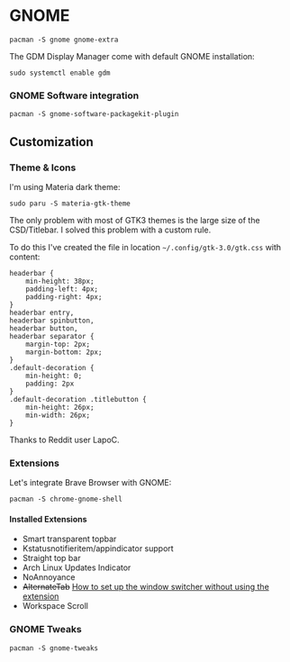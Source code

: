 # GNOME 
```
pacman -S gnome gnome-extra
```
The GDM Display Manager come with default GNOME installation:
```
sudo systemctl enable gdm
```

### GNOME Software integration
```
pacman -S gnome-software-packagekit-plugin
```

## Customization
### Theme & Icons
I'm using Materia dark theme:
```
sudo paru -S materia-gtk-theme
```

The only problem with most of GTK3 themes is the large size of the CSD/Titlebar. I solved this problem with a custom rule.

To do this I've created the file in location `~/.config/gtk-3.0/gtk.css` with content:
```
headerbar {
    min-height: 38px;
    padding-left: 4px;                                                               
    padding-right: 4px;
}
headerbar entry,
headerbar spinbutton,
headerbar button,
headerbar separator {
    margin-top: 2px;                                                           
    margin-bottom: 2px;
}
.default-decoration {
    min-height: 0;                                                       
    padding: 2px
}
.default-decoration .titlebutton {
    min-height: 26px;                                                  
    min-width: 26px;
}
```
Thanks to Reddit user LapoC.

### Extensions
Let's integrate Brave Browser with GNOME:
```
pacman -S chrome-gnome-shell 
```
#### Installed Extensions
- Smart transparent topbar
- Kstatusnotifieritem/appindicator support
- Straight top bar
- Arch Linux Updates Indicator
- NoAnnoyance
- ~~AlternateTab~~ [How to set up the window switcher without using the extension](https://blogs.gnome.org/fmuellner/2018/10/11/the-future-of-alternatetab-and-why-you-need-not-worry/)
- Workspace Scroll

### GNOME Tweaks
```
pacman -S gnome-tweaks
```
